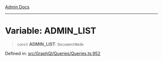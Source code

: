 [Admin Docs](/)

***

# Variable: ADMIN\_LIST

> `const` **ADMIN\_LIST**: `DocumentNode`

Defined in: [src/GraphQl/Queries/Queries.ts:952](https://github.com/PalisadoesFoundation/talawa-admin/blob/main/src/GraphQl/Queries/Queries.ts#L952)
